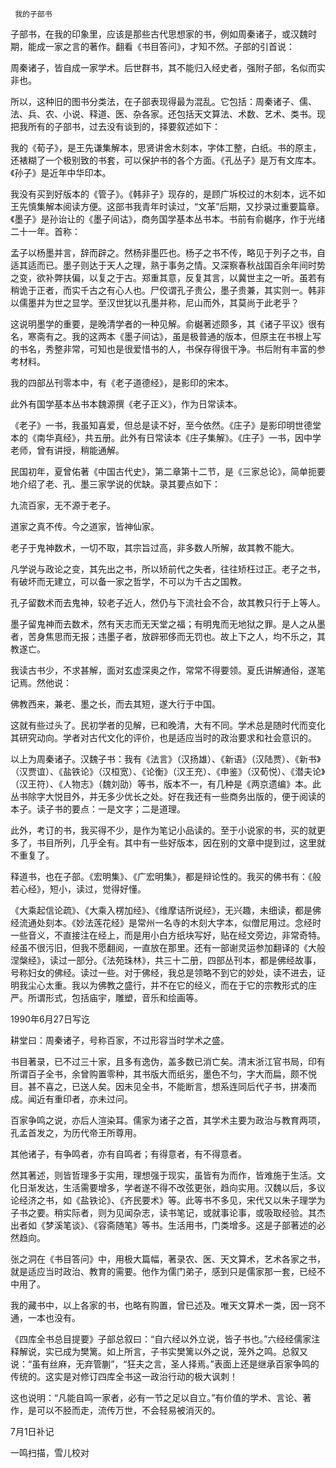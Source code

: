      我的子部书 

  子部书，在我的印象里，应该是那些古代思想家的书，例如周秦诸子，或汉魏时期，能成一家之言的著作。翻看《书目答问》，才知不然。子部的引首说： 

  周秦诸子，皆自成一家学术。后世群书，其不能归入经史者，强附子部，名似而实非也。 

  所以，这种旧的图书分类法，在子部表现得最为混乱。它包括：周秦诸子、儒、法、兵、农、小说、释道、医、杂各家。还包括天文算法、术数、艺术、类书。现把我所有的子部书，过去没有谈到的，择要叙述如下： 

  我的《荀子》，是王先谦集解本，思贤讲舍木刻本，字体工整，白纸。书的原主，还裱糊了一个极别致的书套，可以保护书的各个方面。《孔丛子》是万有文库本。《孙子》是近年中华印本。 

  我没有买到好版本的《管子》。《韩非子》现存的，是顾广坼校过的木刻本，远不如王先慎集解本阅读方便。这部书我青年时读过，“文革”后期，又抄录过重要篇章。《墨子》是孙诒让的《墨子间诂》，商务国学基本丛书本。书前有俞樾序，作于光绪二十一年。首称： 

  孟子以杨墨并言，辞而辟之。然杨非墨匹也。杨子之书不传，略见于列子之书，自适其适而已。墨子则达于天人之理，熟于事务之情。又深察春秋战国百余年间时势之变，欲补弊扶偏，以复之于古。郑重其意，反复其言，以冀世主之一听。虽若有稍诡于正者，而实千古之有心人也。尸佼谓孔子贵公，墨子贵兼，其实则一。韩非以儒墨并为世之显学。至汉世犹以孔墨并称，尼山而外，其莫尚于此老乎？ 

  这说明墨学的重要，是晚清学者的一种见解。俞樾著述颇多，其《诸子平议》很有名，寒斋有之。我的这两本《墨子间诂》，虽是极普通的版本，但原主在书根上写的书名，秀整非常，可知也是很爱惜书的人，书保存得很干净。书后附有丰富的参考材料。 

  我的四部丛刊零本中，有《老子道德经》，是影印的宋本。 

  此外有国学基本丛书本魏源撰《老子正义》，作为日常读本。 

  《老子》一书，我虽知喜爱，但总是读不好，至今依然。《庄子》是影印明世德堂本的《南华真经》，共五册。此外有日常读本《庄子集解》。《庄子》一书，因中学老师，曾有讲授，稍能通解。 

  民国初年，夏曾佑著《中国古代史》，第二章第十二节，是《三家总论》，简单扼要地介绍了老、孔、墨三家学说的优缺。录其要点如下： 

  九流百家，无不源于老子。 

  道家之真不传。今之道家，皆神仙家。 

  老子于鬼神数术，一切不取，其宗旨过高，非多数人所解，故其教不能大。 

  凡学说与政论之变，其先出之书，所以矫前代之失者，往往矫枉过正。老子之书，有破坏而无建立，可以备一家之哲学，不可以为千古之国教。 

  孔子留数术而去鬼神，较老子近人，然仍与下流社会不合，故其教只行于上等人。 

  墨子留鬼神而去数术，然有天志而无天堂之福；有明鬼而无地狱之罪。是人之从墨者，苦身焦思而无报；违墨子者，放辟邪侈而无罚也。故上下之人，均不乐之，其教遂亡。 

  我读古书少，不求甚解，面对玄虚深奥之作，常常不得要领。夏氏讲解通俗，遂笔记焉。然他说： 

  佛教西来，兼老、墨之长，而去其短，遂大行于中国。 

  这就有些过头了。民初学者的见解，已和晚清，大有不同。学术总是随时代而变化其研究动向。学者对古代文化的评价，也是适应当时的政治要求和社会意识的。 

  以上为周秦诸子。汉魏子书：我有《法言》（汉扬雄）、《新语》（汉陆贾）、《新书》（汉贾谊）、《盐铁论》（汉桓宽）、《论衡》（汉王充）、《申鉴》（汉荀悦）、《潜夫论》（汉王符）、《人物志》（魏刘劭）等书，版本不一，有几种是《两京遗编》本。此丛书除字大悦目外，并无多少优长之处。好在我还有一些商务出版的，便于阅读的本子。读子书的要点：一是文字；二是道理。 

  此外，考订的书，我买得不少，是作为笔记小品读的。至于小说家的书，买的就更多了，书目所列，几乎全有。其中有一些好版本，因在别的文章中提到过，这里就不重复了。 

  释道书，也在子部。《宏明集》、《广宏明集》，都是辩论性的。我买的佛书有：《般若心经》，短小，读过，觉得好懂。 

  《大乘起信论疏》、《大乘入楞加经》、《维摩诘所说经》，无兴趣，未细读，都是佛经流通处刻本。《妙法莲花经》是常州一名寺的木刻大字本，似僧尼用过。念经时一些音义，不直接注在经上，而是用小白方纸块写好，贴在经文旁边，非常奇特。经虽不很污旧，但我不愿翻阅，一直放在那里。还有一部谢灵运参加翻译的《大般涅槃经》，读过一部分。《法苑珠林》，共三十二册，四部丛刊本，都是佛经故事，号称妇女的佛经。读过一些。对于佛经，我总是领略不到它的妙处，读不进去，证明我尘心太重。我以为佛教之盛行，并不在它的经义，而在于它的宗教形式的庄严。所谓形式，包括庙宇，雕塑，音乐和绘画等。 

  1990年6月27日写讫 

  耕堂曰：周秦诸子，号称百家，不过形容当时学术之盛。 

  书目著录，已不过三十家，且多有逸伪，盖多数已消亡矣。清末浙江官书局，印有所谓百子全书，余曾购置零种，其书版大而纸劣，墨色不匀，字大而扁，颇不悦目。甚不喜之，已送人矣。因未见全书，不能断言，想系连同后代子书，拼凑而成。闻近有重印者，亦未过问。 

  百家争鸣之说，亦后人渲染耳。儒家为诸子之首，其学术主要为政治与教育两项，孔孟首发之，为历代帝王所尊用。 

  其他诸子，有争鸣者，亦有自鸣者；有得意者，有不得意者。 

  然其著述，则皆哲理多于实用，理想强于现实，虽皆有为而作，皆难施于生活。文化日渐发达，生活需要增多，学者遂不得不改弦更张，趋向实用。汉魏以后，多议论经济之书，如《盐铁论》、《齐民要术》等。此等书不多见，宋代又以朱子理学为子书之要。稍实际者，则为见闻杂志，读书笔记，或就事论事，或吸取经验。其杰出者如《梦溪笔谈》、《容斋随笔》等书。生活用书，门类增多。这是子部著述的必然趋向。 

  张之洞在《书目答问》中，用极大篇幅，著录农、医、天文算术，艺术各家之书，就是适应当时政治、教育的需要。他作为儒门弟子，感到只是儒家那一套，已经不中用了。 

  我的藏书中，以上各家的书，也略有购置，曾已述及。唯天文算术一类，因一窍不通，一本也没有。 

  《四库全书总目提要》子部总叙曰：“自六经以外立说，皆子书也。”六经经儒家注释解说，实已成为樊篱。如上所言，子书实樊篱以外之说，笼外之鸣。总叙又说：“虽有丝麻，无弃管蒯”，“狂夫之言，圣人择焉。”表面上还是继承百家争鸣的传统的。这实是对修订四库全书这一政治行动的极大讽刺！ 

  这也说明：“凡能自鸣一家者，必有一节之足以自立。”有价值的学术、言论、著作，是可以不胫而走，流传万世，不会轻易被消灭的。 

  7月1日补记 

  一鸣扫描，雪儿校对 

